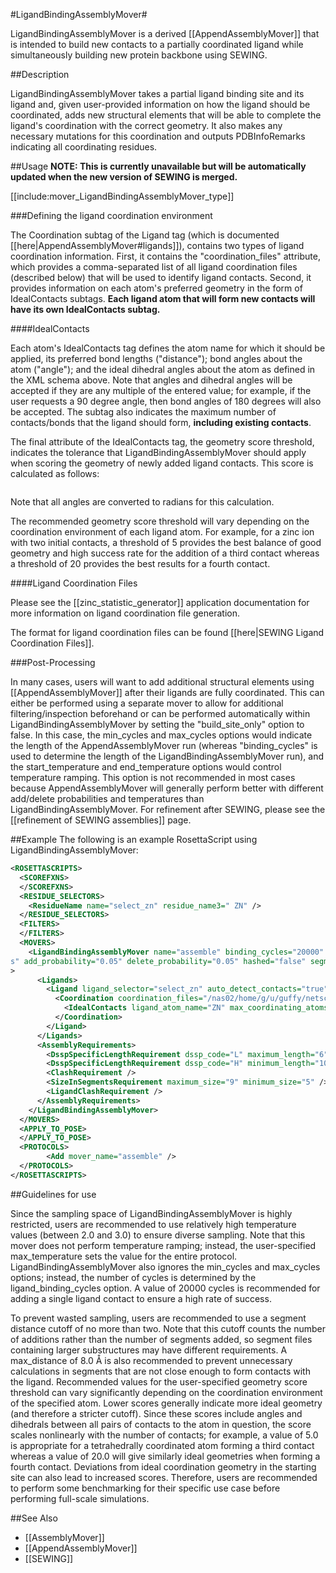 #LigandBindingAssemblyMover#

LigandBindingAssemblyMover is a derived [[AppendAssemblyMover]] that is intended to build new contacts to a partially coordinated ligand while simultaneously building new protein backbone using SEWING.

##Description

LigandBindingAssemblyMover takes a partial ligand binding site and its ligand and, given user-provided information on how the ligand should be coordinated, adds new structural elements that will be able to complete the ligand's coordination with the correct geometry. It also makes any necessary mutations for this coordination and outputs PDBInfoRemarks indicating all coordinating residues.

##Usage
**NOTE: This is currently unavailable but will be automatically updated when the new version of SEWING is merged.**

[[include:mover_LigandBindingAssemblyMover_type]]

###Defining the ligand coordination environment

The Coordination subtag of the Ligand tag (which is documented [[here|AppendAssemblyMover#ligands]]), contains two types of ligand coordination information. First, it contains the "coordination_files" attribute, which provides a comma-separated list of all ligand coordination files (described below) that will be used to identify ligand contacts. Second, it provides information on each atom's preferred geometry in the form of IdealContacts subtags. **Each ligand atom that will form new contacts will have its own IdealContacts subtag.** 

####IdealContacts

Each atom's IdealContacts tag defines the atom name for which it should be applied, its preferred bond lengths ("distance"); bond angles about the atom ("angle"); and the ideal dihedral angles about the atom as defined in the XML schema above. Note that angles and dihedral angles will be accepted if they are any multiple of the entered value; for example, if the user requests a 90 degree angle, then bond angles of 180 degrees will also be accepted. The subtag also indicates the maximum number of contacts/bonds that the ligand should form, **including existing contacts**.

The final attribute of the IdealContacts tag, the geometry score threshold, indicates the tolerance that LigandBindingAssemblyMover should apply when scoring the geometry of newly added ligand contacts. This score is calculated as follows:

```geometry_score = (delta_distance)^2 + 10*(mod(angle, ideal_angle))^2 + 5*(mod(dihedral_1, ideal_dihedral_1))^2 + 5*(mod(dihedral_2, ideal_dihedral_2))^2
```

Note that all angles are converted to radians for this calculation.

The recommended geometry score threshold will vary depending on the coordination environment of each ligand atom. For example, for a zinc ion with two initial contacts, a threshold of 5 provides the best balance of good geometry and high success rate for the addition of a third contact whereas a threshold of 20 provides the best results for a fourth contact.

####Ligand Coordination Files

Please see the [[zinc_statistic_generator]] application documentation for more information on ligand coordination file generation.

The format for ligand coordination files can be found [[here|SEWING Ligand Coordination Files]].

###Post-Processing

In many cases, users will want to add additional structural elements using [[AppendAssemblyMover]] after their ligands are fully coordinated. This can either be performed using a separate mover to allow for additional filtering/inspection beforehand or can be performed automatically within LigandBindingAssemblyMover by setting the "build_site_only" option to false. In this case, the min_cycles and max_cycles options would indicate the length of the AppendAssemblyMover run (whereas "binding_cycles" is used to determine the length of the LigandBindingAssemblyMover run), and the start_temperature and end_temperature options would control temperature ramping. This option is not recommended in most cases because AppendAssemblyMover will generally perform better with different add/delete probabilities and temperatures than LigandBindingAssemblyMover. For refinement after SEWING, please see the [[refinement of SEWING assemblies]] page.

##Example
The following is an example RosettaScript using LigandBindingAssemblyMover:

```xml
<ROSETTASCRIPTS>
  <SCOREFXNS>
  </SCOREFXNS>
  <RESIDUE_SELECTORS>
    <ResidueName name="select_zn" residue_name3=" ZN" />
  </RESIDUE_SELECTORS>
  <FILTERS>
  </FILTERS>
  <MOVERS>
    <LigandBindingAssemblyMover name="assemble" binding_cycles="20000" model_file_name="/nas02/home/g/u/guffy/netscr/sewing_with_zinc/input_files/smotifs_H_5_40_L_1_6_H_5_40.segment\
s" add_probability="0.05" delete_probability="0.05" hashed="false" segment_distance_cutoff="2" distance_cutoff="8.0" start_temperature="2.0" build_site_only="true" window_width="4" \
>
      <Ligands>
        <Ligand ligand_selector="select_zn" auto_detect_contacts="true" >
          <Coordination coordination_files="/nas02/home/g/u/guffy/netscr/sewing_with_zinc/input_files/H_NEW_stats.txt" geometry_score_threshold="5" >
            <IdealContacts ligand_atom_name="ZN" max_coordinating_atoms="3" angle="109.5" distance="2.2" dihedral_1="30" dihedral_2="120" />
          </Coordination>
        </Ligand>
      </Ligands>
      <AssemblyRequirements>
        <DsspSpecificLengthRequirement dssp_code="L" maximum_length="6" /> Prevents super-long loops                                                                                  
        <DsspSpecificLengthRequirement dssp_code="H" minimum_length="10" /> Prevents super-short helices                                                                              
        <ClashRequirement />
        <SizeInSegmentsRequirement maximum_size="9" minimum_size="5" />
        <LigandClashRequirement />
      </AssemblyRequirements>
    </LigandBindingAssemblyMover>
  </MOVERS>
  <APPLY_TO_POSE>
  </APPLY_TO_POSE>
  <PROTOCOLS>
        <Add mover_name="assemble" />
  </PROTOCOLS>
</ROSETTASCRIPTS>
```
##Guidelines for use

Since the sampling space of LigandBindingAssemblyMover is highly restricted, users are recommended to use relatively high temperature values (between 2.0 and 3.0) to ensure diverse sampling. Note that this mover does not perform temperature ramping; instead, the user-specified max_temperature sets the value for the entire protocol. LigandBindingAssemblyMover also ignores the min_cycles and max_cycles options; instead, the number of cycles is determined by the ligand_binding_cycles option. A value of 20000 cycles is recommended for adding a single ligand contact to ensure a high rate of success.

To prevent wasted sampling, users are recommended to use a segment distance cutoff of no more than two. Note that this cutoff counts the number of additions rather than the number of segments added, so segment files containing larger substructures may have different requirements. A max_distance of 8.0 Å is also recommended to prevent unnecessary calculations in segments that are not close enough to form contacts with the ligand.
Recommended values for the user-specified geometry score threshold can vary significantly depending on the coordination environment of the specified atom. Lower scores generally indicate more ideal geometry (and therefore a stricter cutoff). Since these scores include angles and dihedrals between all pairs of contacts to the atom in question, the score scales nonlinearly with the number of contacts; for example, a value of 5.0 is appropriate for a tetrahedrally coordinated atom forming a third contact whereas a value of 20.0 will give similarly ideal geometries when forming a fourth contact. Deviations from ideal coordination geometry in the starting site can also lead to increased scores. Therefore, users are recommended to perform some benchmarking for their specific use case before performing full-scale simulations.

##See Also
* [[AssemblyMover]]
* [[AppendAssemblyMover]]
* [[SEWING]]





